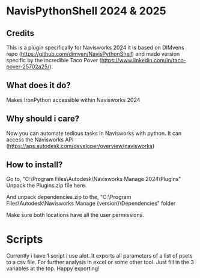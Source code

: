 # NavisPythonShell 2024 & 2025

## Credits
This is a plugin specifically for Navisworks 2024
it is based on DIMvens repo (https://github.com/dimven/NavisPythonShell) and made version specific by the incredible Taco Pover (https://www.linkedin.com/in/taco-pover-25702a25/).

## What does it do?
Makes IronPython accessible within Navisworks 2024

## Why should i care?
Now you can automate tedious tasks in Navisworks with python. It can access the Navisworks API (https://aps.autodesk.com/developer/overview/navisworks)

## How to install?
Go to, "C:\Program Files\Autodesk\Navisworks Manage 2024\Plugins"
Unpack the Plugins.zip file here.

And unpack dependencies.zip to the, "C:\Program Files\Autodesk\Navisworks Manage {version}\Dependencies" folder

Make sure both locations have all the user permissions.

# Scripts
Currently i have 1 script i use alot.
It exports all parameters of a list of psets to a csv file. For further analysis in excel or some other tool.
Just fill in the 3 variables at the top.
Happy exporting!
